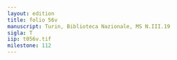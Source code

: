 ```yaml
---
layout: edition
title: folio 56v
manuscript: Turin, Biblioteca Nazionale, MS N.III.19
sigla: T
iip: t056v.tif
milestone: 112
---
```

